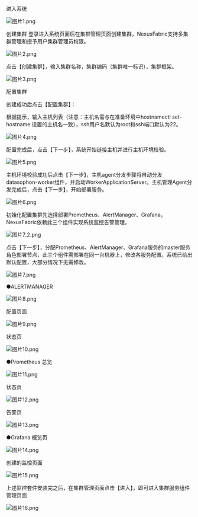 进入系统 

![图片1.png](/i18n/zh-Hans/docusaurus-plugin-content-docs/current/使用手册/imgs/1/图片1.png)

创建集群
   登录进入系统页面后在集群管理页面创建集群，NexusFabric支持多集群管理和授予用户集群管理员权限。
   
![图片2.png](/i18n/zh-Hans/docusaurus-plugin-content-docs/current/使用手册/imgs/1/图片2.png)
 
点击【创建集群】，输入集群名称，集群编码（集群唯一标识），集群框架。

![图片3.png](/i18n/zh-Hans/docusaurus-plugin-content-docs/current/使用手册/imgs/1/图片3.png)

配置集群

创建成功后点击【配置集群】：

根据提示，输入主机列表（注意：主机名需与在准备环境中hostnamectl set-hostname 设置的主机名一致），ssh用户名默认为root和ssh端口默认为22。

![图片4.png](/i18n/zh-Hans/docusaurus-plugin-content-docs/current/使用手册/imgs/1/图片4.png)

配置完成后，点击【下一步】，系统开始链接主机并进行主机环境校验。

![图片5.png](/i18n/zh-Hans/docusaurus-plugin-content-docs/current/使用手册/imgs/1/图片5.png)

主机环境校验成功后点击【下一步】，主机agent分发步骤将自动分发datasophon-worker组件，并启动WorkerApplicationServer。主机管理Agent分发完成后，点击【下一步】，开始部署服务。

![图片6.png](/i18n/zh-Hans/docusaurus-plugin-content-docs/current/使用手册/imgs/1/图片6.png)

初始化配置集群先选择部署Prometheus、AlertManager、Grafana。NexusFabric依赖此三个组件实现系统监控告警管理。

![图片7_2.png](/i18n/zh-Hans/docusaurus-plugin-content-docs/current/使用手册/imgs/1/图片7_2.png)

点击【下一步】，分配Prometheus、AlertManager、Grafana服务的master服务角色部署节点，此三个组件需部署在同一台机器上，修改各服务配置。系统已给出默认配置，大部分情况下无需修改。

![图片7.png](/i18n/zh-Hans/docusaurus-plugin-content-docs/current/使用手册/imgs/1/图片7.png)

●ALERTMANAGER

![图片8.png](/i18n/zh-Hans/docusaurus-plugin-content-docs/current/使用手册/imgs/1/图片8.png)

配置页面

![图片9.png](/i18n/zh-Hans/docusaurus-plugin-content-docs/current/使用手册/imgs/1/图片9.png)

状态页

![图片10.png](/i18n/zh-Hans/docusaurus-plugin-content-docs/current/使用手册/imgs/1/图片10.png)

●Prometheus 总览

![图片11.png](/i18n/zh-Hans/docusaurus-plugin-content-docs/current/使用手册/imgs/1/图片11.png)

状态页

![图片12.png](/i18n/zh-Hans/docusaurus-plugin-content-docs/current/使用手册/imgs/1/图片12.png)

告警页

![图片13.png](/i18n/zh-Hans/docusaurus-plugin-content-docs/current/使用手册/imgs/1/图片13.png)

●Grafana 
概览页

![图片14.png](/i18n/zh-Hans/docusaurus-plugin-content-docs/current/使用手册/imgs/1/图片14.png)

创建的监控页面

![图片15.png](/i18n/zh-Hans/docusaurus-plugin-content-docs/current/使用手册/imgs/1/图片15.png)

上述监控套件安装完之后，在集群管理页面点击【进入】，即可进入集群服务组件管理页面

![图片16.png](/i18n/zh-Hans/docusaurus-plugin-content-docs/current/使用手册/imgs/1/图片16.png)

